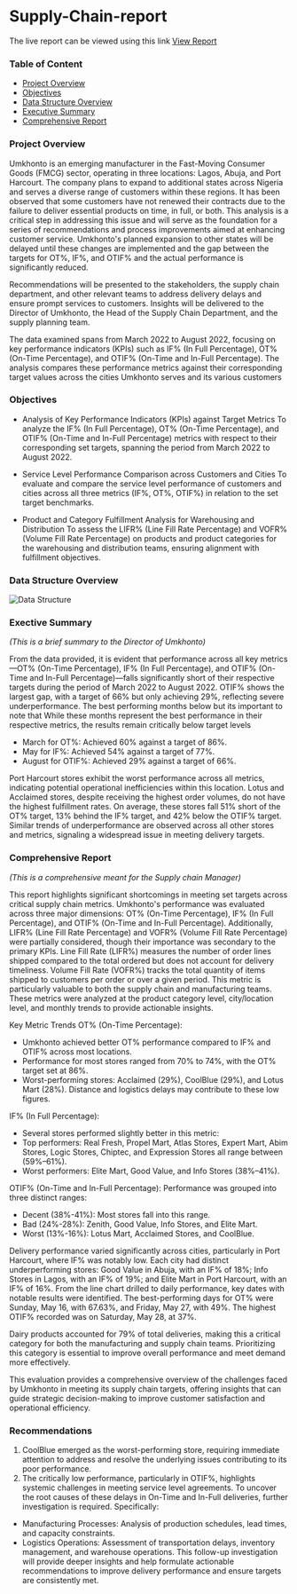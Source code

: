 # Supply-Chain-report

The live report can be viewed using this link [View Report](https://app.powerbi.com/view?r=eyJrIjoiYzEwMzA0ZDUtYzg1MS00MzA2LTlhZDAtZWEyM2E3ZmE5ZDViIiwidCI6ImNlMGY1MjRmLTY3NWMtNDZmMy04NTYyLWQ4N2U1NDk2MWNhZSJ9)

### Table of Content
-  [Project Overview](#project-Overview)
-  [Objectives](#Objectives)
-  [Data Structure Overview](###Data-Structure-Overview)
-  [Executive Summary](###Exective-Summary)
-  [Comprehensive Report](###Comprehensive_Report)




### Project Overview
Umkhonto is an emerging manufacturer in the Fast-Moving Consumer Goods (FMCG) sector, operating in three locations: Lagos, Abuja, and Port Harcourt. The company plans to expand to additional states across Nigeria and serves a diverse range of customers within these regions. It has been observed that some customers have not renewed their contracts due to the failure to deliver essential products on time, in full, or both. This analysis is a critical step in addressing this issue and will serve as the foundation for a series of recommendations and process improvements aimed at enhancing customer service. Umkhonto's planned expansion to other states will be delayed until these changes are implemented and the gap between the targets for OT%, IF%, and OTIF% and the actual performance is significantly reduced.

Recommendations will be presented to the stakeholders, the supply chain department, and other relevant teams to address delivery delays and ensure prompt services to customers. Insights will be delivered to the Director of Umkhonto, the Head of the Supply Chain Department, and the supply planning team.

The data examined spans from March 2022 to August 2022, focusing on key performance indicators (KPIs) such as IF% (In Full Percentage), OT% (On-Time Percentage), and OTIF% (On-Time and In-Full Percentage). The analysis compares these performance metrics against their corresponding target values across the cities Umkhonto serves and its various customers


### Objectives
- Analysis of Key Performance Indicators (KPIs) against Target Metrics
To analyze the IF% (In Full Percentage), OT% (On-Time Percentage), and OTIF% (On-Time and In-Full Percentage) metrics with respect to their corresponding set targets, spanning the period from March 2022 to August 2022.

- Service Level Performance Comparison across Customers and Cities
To evaluate and compare the service level performance of customers and cities across all three metrics (IF%, OT%, OTIF%) in relation to the set target benchmarks.

- Product and Category Fulfillment Analysis for Warehousing and Distribution
To assess the LIFR% (Line Fill Rate Percentage) and VOFR% (Volume Fill Rate Percentage) on products and product categories for the warehousing and distribution teams, ensuring alignment with fulfillment objectives.


### Data Structure Overview
![Data Structure](https://github.com/user-attachments/assets/560d4327-a907-49b1-9d85-3ac493a7a6a3) 


### Exective Summary 
*(This is a brief summary to the Director of Umkhonto)*

From the data provided, it is evident that performance across all key metrics—OT% (On-Time Percentage), IF% (In Full Percentage), and OTIF% (On-Time and In-Full Percentage)—falls significantly short of their respective targets during the period of March 2022 to August 2022.
OTIF% shows the largest gap, with a target of 66% but only achieving 29%, reflecting severe underperformance.
The best performing months below but its important to note that While these months represent the best performance in their respective metrics, the results remain critically below target levels
- March for OT%: Achieved 60% against a target of 86%.
- May for IF%: Achieved 54% against a target of 77%.
- August for OTIF%: Achieved 29% against a target of 66%.

Port Harcourt stores exhibit the worst performance across all metrics, indicating potential operational inefficiencies within this location.
Lotus and Acclaimed stores, despite receiving the highest order volumes, do not have the highest fulfillment rates.
On average, these stores fall 51% short of the OT% target, 13% behind the IF% target, and 42% below the OTIF% target.
Similar trends of underperformance are observed across all other stores and metrics, signaling a widespread issue in meeting delivery targets.


### Comprehensive Report
*(This is a comprehensive meant for the Supply chain Manager)*

This report highlights significant shortcomings in meeting set targets across critical supply chain metrics. Umkhonto's performance was evaluated across three major dimensions: OT% (On-Time Percentage), IF% (In Full Percentage), and OTIF% (On-Time and In-Full Percentage). Additionally, LIFR% (Line Fill Rate Percentage) and VOFR% (Volume Fill Rate Percentage) were partially considered, though their importance was secondary to the primary KPIs.
Line Fill Rate (LIFR%) measures the number of order lines shipped compared to the total ordered but does not account for delivery timeliness.
Volume Fill Rate (VOFR%) tracks the total quantity of items shipped to customers per order or over a given period. This metric is particularly valuable to both the supply chain and manufacturing teams.
These metrics were analyzed at the product category level, city/location level, and monthly trends to provide actionable insights.

Key Metric Trends
OT% (On-Time Percentage):
- Umkhonto achieved better OT% performance compared to IF% and OTIF% across most locations.
- Performance for most stores ranged from 70% to 74%, with the OT% target set at 86%.
- Worst-performing stores: Acclaimed (29%), CoolBlue (29%), and Lotus Mart (28%). Distance and logistics delays may contribute to these low figures.

IF% (In Full Percentage):
- Several stores performed slightly better in this metric:
- Top performers: Real Fresh, Propel Mart, Atlas Stores, Expert Mart, Abim Stores, Logic Stores, Chiptec, and Expression Stores  all range between (59%–61%).
- Worst performers: Elite Mart, Good Value, and Info Stores (38%–41%).

OTIF% (On-Time and In-Full Percentage):
Performance was grouped into three distinct ranges:
- Decent (38%-41%): Most stores fall into this range.
- Bad (24%-28%): Zenith, Good Value, Info Stores, and Elite Mart.
- Worst (13%-16%): Lotus Mart, Acclaimed Stores, and CoolBlue.

Delivery performance varied significantly across cities, particularly in Port Harcourt, where IF% was notably low. Each city had distinct underperforming stores: Good Value in Abuja, with an IF% of 18%; Info Stores in Lagos, with an IF% of 19%; and Elite Mart in Port Harcourt, with an IF% of 16%.
From the line chart drilled to daily performance, key dates with notable results were identified. The best-performing days for OT% were Sunday, May 16, with 67.63%, and Friday, May 27, with 49%. The highest OTIF% recorded was on Saturday, May 28, at 37%.

Dairy products accounted for 79% of total deliveries, making this a critical category for both the manufacturing and supply chain teams. Prioritizing this category is essential to improve overall performance and meet demand more effectively.

This evaluation provides a comprehensive overview of the challenges faced by Umkhonto in meeting its supply chain targets, offering insights that can guide strategic decision-making to improve customer satisfaction and operational efficiency.

### Recommendations
1. CoolBlue emerged as the worst-performing store, requiring immediate attention to address and resolve the underlying issues contributing to its poor performance.
2. The critically low performance, particularly in OTIF%, highlights systemic challenges in meeting service level agreements. To uncover the root causes of these delays in On-Time and In-Full deliveries, further investigation is required. Specifically:
- Manufacturing Processes: Analysis of production schedules, lead times, and capacity constraints.
- Logistics Operations: Assessment of transportation delays, inventory management, and warehouse operations.
This follow-up investigation will provide deeper insights and help formulate actionable recommendations to improve delivery performance and ensure targets are consistently met.






